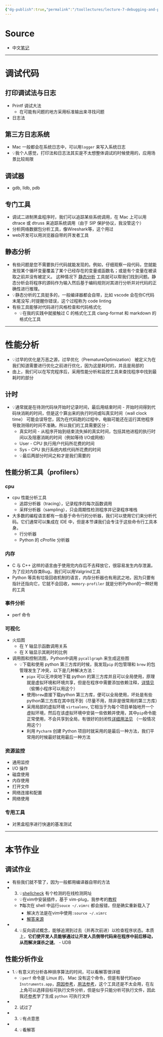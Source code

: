 ```yaml
---
{"dg-publish":true,"permalink":"/toollectures/lecture-7-debugging-and-profiling/","dgPassFrontmatter":true}
---
```



# Source
- 中文[笔记](https://missing-semester-cn.github.io/2020/debugging-profiling/)
---
# 调试代码
## 打印调试法与日志

- Printf 调试大法
	- 在可能有问题的地方采用标准输出来寻找问题
- 日志法
## 第三方日志系统
- Mac 一般都会在系统日志中，可以用`logger` 来写入系统日志
- 💡我个人感觉，打印法和日志法其实是不太想整体调试的时候使用的，应用场景比较局限
## 调试器
- gdb, lldb, pdb
## 专门工具
- 调试二进制黑盒程序时，我们可以追踪某些系统调用，在 Mac 上可以用 dtrace 或 dtruss 来追踪系统调用（由于 SIP 保护协议，我没管这个）
- 分析网络数据包分析工具，像Wireshark等，这个用过
- web开发可以用浏览器自带的开发者工具
## 静态分析
- 有些问题是您不需要执行代码就能发现的。例如，仔细观察一段代码，您就能发现某个循环变量覆盖了某个已经存在的变量或函数名；或是有个变量在被读取之前并没有被定义。 这种情况下 [静态分析](https://en.wikipedia.org/wiki/Static_program_analysis) 工具就可以帮我们找到问题。静态分析会将程序的源码作为输入然后基于编码规则对其进行分析并对代码的正确性进行推理。
- 💡静态分析的工具挺多的，一般编译器都会自带，比如 vscode 会在你C代码末尾没写`;`时提醒你错误，这个过程称为 code linting
- 有些工具能够对代码进行风格检查和代码格式化
	- 💡在我的实践中就接触过 C 的格式化工具 clang-format 和 markdown 的格式化工具
---
# 性能分析

- 💡过早的优化是万恶之源，过早优化（PrematureOptimization） 被定义为在我们知道需要进行优化之前进行优化，因为这是耗时的，并且是局部的
- 由上，我们可以在写完程序后，采用性能分析和监控工具来查找程序中找到最耗时的部分
## 计时
- 💡通常就是在待测代码块开始时记录时间，最后用结束时间 - 开始时间得到代码块消耗的时间，但是这个算出来的执行时间或叫真实时间（wall clock time） 可能会误导您，因为在代码跑的过程中，电脑可能还在运行其他程序导致测得的时间不准确，所以我们的工具需要区分：
	- 真实时间 - 从程序开始到结束流失掉的真实时间，包括其他进程的执行时间以及阻塞消耗的时间（例如等待 I/O或网络）
	- User - CPU 执行用户代码所花费的时间
	- Sys - CPU 执行系统内核代码所花费的时间
	- 💡最后两部分时间之和才是我们需要的
## 性能分析工具（profilers）
### cpu
- cpu 性能分析工具
	- 追踪分析器（tracing），记录程序的每次函数调用
	- 采样分析器（sampling），只会周期性检测程序并记录程序堆栈
- 大多数的编程语言都有一些基于命令行的分析器，我们可以使用它们来分析代码。它们通常可以集成在 IDE 中，但是本节课我们会专注于这些命令行工具本身。
	- 行分析器
	- Python 的 cProfile 分析器
### 内存
- C 与 C++ 这样的语言由于使用完内存后不去释放它，很容易发生内存泄漏，为了应对内存类Bug，我们可以用Valgrind工具
- Python 等具有垃圾回收机制的语言，内存分析器也有用武之地，因为只要有指针还指向它，它就不会回收，`memory-profiler` 就是分析Python的一种好用的工具
### 事件分析
- perf 命令
### 可视化
- 火焰图
	- 在 Y 轴显示函数调用关系
	- 在 X 轴显示其耗时的比例
- 调用图和控制流图，Python中调用 `pycallgraph` 来生成这些图
	- 💡下载和使用 python 第三方库的时候，我发现`pip` 的包管理和 `brew` 的包管理发生了冲突，以下是几种解决方法：
		- `pipx` 可以无冲突地下载 python 的第三方库并且可以全局使用，原理就是虚拟环境和环境共享，但是在程序中需要添加依赖注释，[详情见](https://github.com/pypa/pipx/blob/main/docs/examples.md)（偷懒小程序可以用这个）
		- 使用`brew`直接下载python 第三方库，便可以全局使用，坏处是有些python第三方库在其中找不到（尽量不用，除非是很常用的第三方库）
		- 采用局部的虚拟环境 `virtualenv`, 它相当于为每个项目单独地开一个虚拟环境，然后在该虚拟环境中安装一些依赖并使用，其中`pip`命令能正常使用，不会共享到全局，有很好的封闭性[详细用法见](https://sourabhbajaj.com/mac-setup/Python/virtualenv.html) （一般情况用这个）
		- 利用 `Pycharm` 创建 Python 项目时就采用的是最后一种方法，我们平常用的时候最好就用最后一种方法
### 资源监控
- 通用监控
- I/O 操作
- 磁盘使用
- 内存使用
- 打开文件
- 网络连接和配置
- 网络使用
### 专用工具
- 对黑盒程序进行快速的基准测试
---
# 本节作业
## 调试作业
- 有些我们就不管了，因为一般都用编译器自带的方法
- 3. 💡[shellcheck](https://www.shellcheck.net/) 有个检测的在线检测网址
	- 💡在vim中安装插件，基于 vim-plug，我参考的[教程](https://www.cnblogs.com/zhaodehua/articles/15108744.html)
	- ❓每次在 shell 中运行`souce ~/.vimrc` 都会报错，但是确实重新载入了
		- 解决方法是在vim中使用`:source ~/.vimrc` 
		- [解答来源](https://stackoverflow.com/questions/8457599/warning-message-when-sourcing-vimrc)
- 4. 💡反向调试概念，能够追溯到过去（并再次前进）以检查程序状态。本质上，**它们使开发人员能够通过让开发人员倒带代码来在程序中前后移动，从而解决谋杀之谜**。 - UDB
## 性能分析作业
- 1.💡有意义的分析各种排序算法的时间，可以看解答很详细
	- 💡`perf` 命令是 Linux 的， Mac 没有这个命令，但是有替代的app `Instruments.app`，[原因参考](https://stackoverflow.com/questions/23200704/install-perf-on-mac)，[用法参考](https://blog.csdn.net/u014600626/article/details/78010376?ops_request_misc=&request_id=&biz_id=102&utm_term=Mac%20上instruments使用&utm_medium=distribute.pc_search_result.none-task-blog-2~all~sobaiduweb~default-6-78010376.142^v100^pc_search_result_base2&spm=1018.2226.3001.4187)，这个工具还是不太会用，在左上角可以选择目标可执行文件分析，但是似乎只能分析可执行文件，因此我还[参考](https://juejin.cn/post/7132357317827739656)学了生成 `python` 可执行文件
- 2. 试过了
- 3. 💡有点意思
- 4. 💡看解答
